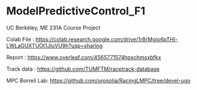 # ModelPredictiveControl_F1
UC Berkeley, ME 231A Course Project


Colab File : https://colab.research.google.com/drive/1rBrMgio6pTHl-LWLaGUXTUOt1JIuVU9h?usp=sharing

Report : https://www.overleaf.com/4565771574hpschmsxbfkx

Track data : https://github.com/TUMFTM/racetrack-database


MPC Borreli Lab: https://github.com/urosolia/RacingLMPC/tree/devel-ugo
